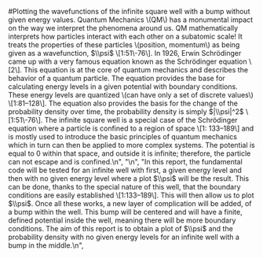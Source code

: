 
#Plotting the wavefunctions of the infinite square well with a bump without given energy values.
Quantum Mechanics \\(QM\\) has a monumental impact on the way we interpret the phenomena around us. QM mathematically interprets how particles interact with each other on a subatomic scale! It treats the properties of these particles \\(position, momentum\\) as being given as a wavefunction, $\\psi$ \\[1:51\\-76\\].  In 1926, Erwin Schrödinger came up with a very famous equation known as the Schrödinger equation \\[2\\]. This equation is at the core of quantum mechanics and describes the behavior of a quantum particle. The equation provides the base for calculating energy levels in a given potential with boundary conditions. These energy levels are quantized \\(can have only a set of discrete values\\) \\[1:81–128\\]. The equation also provides the basis for the change of the probability density over time, the probability density is simply  $|\\psi|^2$ \\[1:51\\-76\\]. The infinite square well is a special case of the Schrödinger equation where a particle is confined to a region of space \\[1: 133–189\\] and is mostly used to introduce the basic principles of quantum mechanics which in turn can then be applied to more complex systems. The potential is equal to 0 within that space, and outside it is infinite; therefore, the particle can not escape and is confined.\n",
    "\n",
    "In this report, the fundamental code will be tested for an infinite well with first, a given energy level and then with no given energy level where a plot $\\psi$ will be the result. This can be done, thanks to the special nature of this well, that the boundary conditions are easily established \\[1:133–189\\]. This will then allow us to plot $\\psi$. Once all these works, a new layer of complication will be added, of a bump within the well. This bump will be centered and will have a finite, defined potential inside the well, meaning there will be more boundary conditions. The aim of this report is to obtain a plot of $\\psi$  and the probability density with no given energy levels for an infinite well with a bump in the middle.\n",

